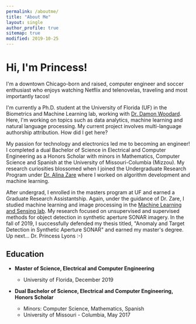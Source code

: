 ```yaml
---
permalink: /aboutme/
title: "About Me"
layout: single
author_profile: true
sitemap: true
modified: 2019-10-25
---
```

# Hi, I'm Princess!

I'm a downtown Chicago-born and raised, computer engineer and soccer enthusiast who enjoys watching Netflix and telenovelas, traveling and most importantly tacos!

I'm currently a Ph.D. student at the University of Florida (UF) in the Biometrics and Machine Learning lab, working with [Dr. Damon Woodard](http://damonwoodard.com). Here, I'm working on topics such as data analytics, machine learning and natural language processing. My current project involves multi-language authorship attribution. How did I get here?

My passion for technology and electronics led me to becoming an engineer! I completed a dual Bachelor of Science in Electrical and Computer Engineering as a Honors Scholar with minors in Mathematics, Computer Science and Spanish at the University of Missouri-Columbia (Mizzou). My research curiosities blossomed when I joined the Undergraduate Research Program under [Dr. Alina Zare](https://faculty.eng.ufl.edu/machine-learning/people/faculty/) where I worked on algorithm development and machine learning.

After undergrad, I enrolled in the masters program at UF and earned a Graduate Research Assistantship. Again, under the guidance of Dr. Zare, I studied machine learning and image processing in the [Machine Learning and Sensing lab](https://faculty.eng.ufl.edu/machine-learning/machine-learning-sensing-lab/). My research focused on unsupervised and supervised methods for object detection in synthetic aperture SONAR imagery. In the fall of 2019, I successfully defended my thesis titled, "Anomaly and Target Detection in Synthetic Aperture SONAR" and earned my master's degree. Up next... Dr. Princess Lyons :-)

<!--
Hi! My name is Princess and I'm a Ph.D. student at the University of F
Princess is pursuing her Master of Science in Electrical and Computer Engineering. She completed her dual Bachelor of Science in Electrical and Computer Engineering from the University of Missouri in Columbia. Her recent research projects have involved image processing, anomaly detection, natural language processing, data analysis and machine learning. She is a soccer enthusiast who loves playing FIFA, watching Netflix, traveling and tacos. -->

## Education
* **Master of Science, Electrical and Computer Engineering**
  * University of Florida, December 2019

* **Dual Bachelor of Science, Electrical and Computer Engineering, Honors Scholar**
  * Minors: Computer Science, Mathematics, Spanish
  * University of Missouri - Columbia, May 2017
